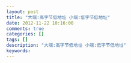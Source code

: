 ```yaml
---
layout: post
title: "大端:高字节低地址 小端:低字节低地址"
date: 2012-11-22 10:16:00 
comments: true
categories: []
tags: []
description: "大端:高字节低地址 小端:低字节低地址"
keywords: 
---
```





